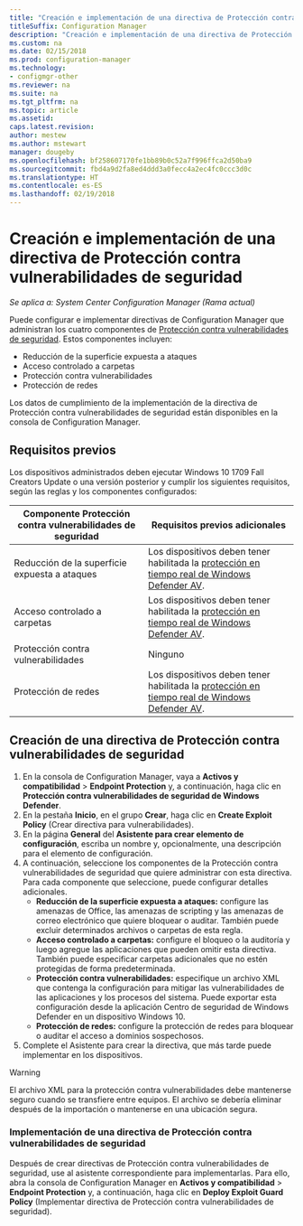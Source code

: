 ```yaml
---
title: "Creación e implementación de una directiva de Protección contra vulnerabilidades de seguridad"
titleSuffix: Configuration Manager
description: "Creación e implementación de una directiva de Protección contra vulnerabilidades de seguridad."
ms.custom: na
ms.date: 02/15/2018
ms.prod: configuration-manager
ms.technology:
- configmgr-other
ms.reviewer: na
ms.suite: na
ms.tgt_pltfrm: na
ms.topic: article
ms.assetid: 
caps.latest.revision: 
author: mestew
ms.author: mstewart
manager: dougeby
ms.openlocfilehash: bf258607170fe1bb89b0c52a7f996ffca2d50ba9
ms.sourcegitcommit: fbd4a9d2fa8ed4ddd3a0fecc4a2ec4fc0ccc3d0c
ms.translationtype: HT
ms.contentlocale: es-ES
ms.lasthandoff: 02/19/2018
---
```

# <a name="create-and-deploy-an-exploit-guard-policy---1355468---"></a>Creación e implementación de una directiva de Protección contra vulnerabilidades de seguridad <!--1355468 -->

*Se aplica a: System Center Configuration Manager (Rama actual)*

Puede configurar e implementar directivas de Configuration Manager que administran los cuatro componentes de [Protección contra vulnerabilidades de seguridad](https://docs.microsoft.com/windows/threat-protection/windows-defender-exploit-guard/windows-defender-exploit-guard). Estos componentes incluyen:
-   Reducción de la superficie expuesta a ataques
-   Acceso controlado a carpetas
-   Protección contra vulnerabilidades
-   Protección de redes

Los datos de cumplimiento de la implementación de la directiva de Protección contra vulnerabilidades de seguridad están disponibles en la consola de Configuration Manager.

## <a name="prerequisites"></a>Requisitos previos

Los dispositivos administrados deben ejecutar Windows 10 1709 Fall Creators Update o una versión posterior y cumplir los siguientes requisitos, según las reglas y los componentes configurados:

|Componente Protección contra vulnerabilidades de seguridad |Requisitos previos adicionales|
|------------------------|------------------------|
| Reducción de la superficie expuesta a ataques  | Los dispositivos deben tener habilitada la [protección en tiempo real de Windows Defender AV]( https://docs.microsoft.com/windows/threat-protection/windows-defender-exploit-guard/controlled-folders-exploit-guard).  |
| Acceso controlado a carpetas  | Los dispositivos deben tener habilitada la [protección en tiempo real de Windows Defender AV]( https://docs.microsoft.com/windows/threat-protection/windows-defender-exploit-guard/controlled-folders-exploit-guard).   |
| Protección contra vulnerabilidades  | Ninguno  |
| Protección de redes  |  Los dispositivos deben tener habilitada la [protección en tiempo real de Windows Defender AV]( https://docs.microsoft.com/windows/threat-protection/windows-defender-exploit-guard/controlled-folders-exploit-guard).  |

## <a name="create-an-exploit-guard-policy"></a>Creación de una directiva de Protección contra vulnerabilidades de seguridad  
1.  En la consola de Configuration Manager, vaya a **Activos y compatibilidad** > **Endpoint Protection** y, a continuación, haga clic en **Protección contra vulnerabilidades de seguridad de Windows Defender**.
2.  En la pestaña **Inicio**, en el grupo **Crear**, haga clic en **Create Exploit Policy** (Crear directiva para vulnerabilidades).
3.  En la página **General** del **Asistente para crear elemento de configuración**, escriba un nombre y, opcionalmente, una descripción para el elemento de configuración.
4.  A continuación, seleccione los componentes de la Protección contra vulnerabilidades de seguridad que quiere administrar con esta directiva. Para cada componente que seleccione, puede configurar detalles adicionales.
    - **Reducción de la superficie expuesta a ataques:** configure las amenazas de Office, las amenazas de scripting y las amenazas de correo electrónico que quiere bloquear o auditar. También puede excluir determinados archivos o carpetas de esta regla.
    - **Acceso controlado a carpetas:** configure el bloqueo o la auditoría y luego agregue las aplicaciones que pueden omitir esta directiva.  También puede especificar carpetas adicionales que no estén protegidas de forma predeterminada.
    - **Protección contra vulnerabilidades:** especifique un archivo XML que contenga la configuración para mitigar las vulnerabilidades de las aplicaciones y los procesos del sistema. Puede exportar esta configuración desde la aplicación Centro de seguridad de Windows Defender en un dispositivo Windows 10.
    - **Protección de redes:** configure la protección de redes para bloquear o auditar el acceso a dominios sospechosos.
5.  Complete el Asistente para crear la directiva, que más tarde puede implementar en los dispositivos.

> [!WARNING]
> El archivo XML para la protección contra vulnerabilidades debe mantenerse seguro cuando se transfiere entre equipos. El archivo se debería eliminar después de la importación o mantenerse en una ubicación segura.  

### <a name="deploy-an-exploit-guard-policy"></a>Implementación de una directiva de Protección contra vulnerabilidades de seguridad     
Después de crear directivas de Protección contra vulnerabilidades de seguridad, use al asistente correspondiente para implementarlas. Para ello, abra la consola de Configuration Manager en **Activos y compatibilidad** > **Endpoint Protection** y, a continuación, haga clic en **Deploy Exploit Guard Policy** (Implementar directiva de Protección contra vulnerabilidades de seguridad).

